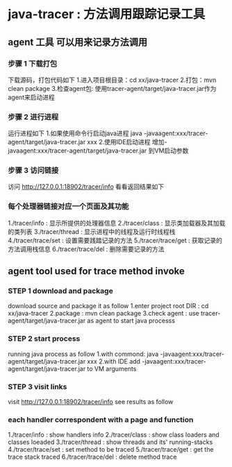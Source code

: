 # java-tracer : 方法调用跟踪记录工具

## agent 工具 可以用来记录方法调用
### 步骤 1 下载打包
下载源码，打包代码如下
1.进入项目根目录：cd xx/java-tracer
2.打包：mvn clean package
3.检查agent包: 使用tracer-agent/target/java-tracer.jar作为agent来启动进程

### 步骤 2 进行进程
运行进程如下
1.如果使用命令行启动java进程
java -javaagent:xxx/tracer-agent/target/java-tracer.jar xxx
2.使用IDE启动进程
增加-javaagent:xxx/tracer-agent/target/java-tracer.jar 到VM启动参数

### 步骤 3 访问链接
访问 http://127.0.0.1:18902/tracer/info 看看返回结果如下
<handlers cnt="6">
	<handler path="/tracer/info" params="" desc="get all handlers"/>
	<handler path="/tracer/class" params="" desc="get class loaders and its classes"/>
	<handler path="/tracer/thread" params="" desc="get system threads"/>
	<handler path="/tracer/trace/set" params="type(can be compressThread),class,method" desc="setintercepter "/>
	<handler path="/tracer/trace/get" params="" desc="get xml trade of the method"/>
	<handler path="/tracer/trace/del" params="" desc="delete the intercepter"/>
</handlers>
### 每个处理器链接对应一个页面及其功能
1./tracer/info : 显示所提供的处理器信息
2./tracer/class : 显示类加载器及其加载的类列表
3./tracer/thread : 显示进程中的线程及运行时线程栈
4./tracer/trace/set : 设置需要践踏记录的方法
5./tracer/trace/get : 获取记录的方法调用栈信息
6./tracer/trace/del : 删除需要记录的方法

## agent tool used for trace method invoke
### STEP 1 download and package
download source and package it as follow
1.enter project root DIR : cd xx/java-tracer
2.package : mvn clean package
3.check agent : use tracer-agent/target/java-tracer.jar as agent to start java processs

### STEP 2 start process
running java process as follow
1.with commond:
java -javaagent:xxx/tracer-agent/target/java-tracer.jar xxx
2.with IDE
add -javaagent:xxx/tracer-agent/target/java-tracer.jar to VM arguments

### STEP 3 visit links
visit http://127.0.0.1:18902/tracer/info see results as follow
<handlers cnt="6">
	<handler path="/tracer/info" params="" desc="get all handlers"/>
	<handler path="/tracer/class" params="" desc="get class loaders and its classes"/>
	<handler path="/tracer/thread" params="" desc="get system threads"/>
	<handler path="/tracer/trace/set" params="type(can be compressThread),class,method" desc="setintercepter "/>
	<handler path="/tracer/trace/get" params="" desc="get xml trade of the method"/>
	<handler path="/tracer/trace/del" params="" desc="delete the intercepter"/>
</handlers>

### each handler correspondent with a page and function
1./tracer/info : show handlers info
2./tracer/class : show class loaders and classes loeaded
3./tracer/thread : show threads and its' running-stacks
4./tracer/trace/set : set method to be traced
5./tracer/trace/get : get the trace stack traced
6./tracer/trace/del : delete method trace

